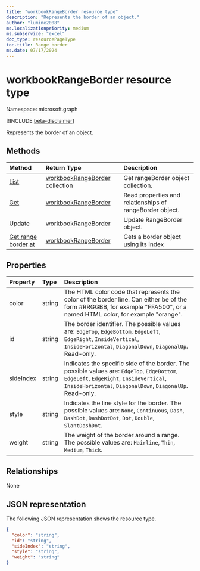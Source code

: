 ```yaml
---
title: "workbookRangeBorder resource type"
description: "Represents the border of an object."
author: "lumine2008"
ms.localizationpriority: medium
ms.subservice: "excel"
doc_type: resourcePageType
toc.title: Range border
ms.date: 07/17/2024
---
```


# workbookRangeBorder resource type

Namespace: microsoft.graph

[!INCLUDE [beta-disclaimer](../../includes/beta-disclaimer.md)]

Represents the border of an object.


## Methods

| Method		   | Return Type	|Description|
|:---------------|:--------|:----------|
|[List](../api/rangeborder-list.md) | [workbookRangeBorder](workbookrangeborder.md) collection |Get rangeBorder object collection. |
|[Get](../api/rangeborder-get.md) | [workbookRangeBorder](workbookrangeborder.md) |Read properties and relationships of rangeBorder object.|
|[Update](../api/rangeborder-update.md) | [workbookRangeBorder](workbookrangeborder.md)	|Update RangeBorder object. |
|[Get range border at](../api/rangebordercollection-itemat.md)|[workbookRangeBorder](workbookrangeborder.md)|Gets a border object using its index|

## Properties
| Property	   | Type	|Description|
|:---------------|:--------|:----------|
|color|string|The HTML color code that represents the color of the border line. Can either be of the form #RRGGBB, for example "FFA500", or a named HTML color, for example "orange".|
|id|string|The border identifier. The possible values are: `EdgeTop`, `EdgeBottom`, `EdgeLeft`, `EdgeRight`, `InsideVertical`, `InsideHorizontal`, `DiagonalDown`, `DiagonalUp`. Read-only.|
|sideIndex|string|Indicates the specific side of the border. The possible values are: `EdgeTop`, `EdgeBottom`, `EdgeLeft`, `EdgeRight`, `InsideVertical`, `InsideHorizontal`, `DiagonalDown`, `DiagonalUp`. Read-only.|
|style|string|Indicates the line style for the border. The possible values are: `None`, `Continuous`, `Dash`, `DashDot`, `DashDotDot`, `Dot`, `Double`, `SlantDashDot`.|
|weight|string|The weight of the border around a range. The possible values are: `Hairline`, `Thin`, `Medium`, `Thick`.|

## Relationships
None


## JSON representation

The following JSON representation shows the resource type.

<!-- {
  "blockType": "resource",
  "optionalProperties": [

  ],
  "@odata.type": "microsoft.graph.workbookRangeBorder"
}-->

```json
{
  "color": "string",
  "id": "string",
  "sideIndex": "string",
  "style": "string",
  "weight": "string"
}

```

<!-- uuid: 8fcb5dbc-d5aa-4681-8e31-b001d5168d79
2015-10-25 14:57:30 UTC -->
<!--
{
  "type": "#page.annotation",
  "description": "RangeBorder resource",
  "keywords": "",
  "section": "documentation",
  "tocPath": "",
  "suppressions": []
}
-->


